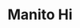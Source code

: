 ---
title: Manito Hi
date: 
draft: false

# descripcion
description : Aros en plata 925.

materials: 

color: 

dimensions: 8cm x 8cm

code: 01-20-0709

type: "Aros"

categories: []

price: $1.380,00

price_eftvo: $1.175,00

# Images
# first image will be shown in the product page
images:
  # - image: "images/path_to_image"
  # La ubicacion de las imagenes es imagenes/Aros/Aros.Solo Plata/01-20-0709-manito-hi
  - image: "./images/aros/solo_plata/01-20-0709-manito-hi_a.jpg"
---